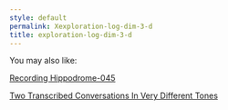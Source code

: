 ```yaml
---
style: default
permalink: Xexploration-log-dim-3-d
title: exploration-log-dim-3-d
---
```

You may also like:

[Recording Hippodrome-045](http://scp-wiki.net/recording-hippodrome-045)

[Two Transcribed Conversations In Very Different Tones](http://scp-wiki.net/two-transcribed-conversations-in-very-different-tones)
